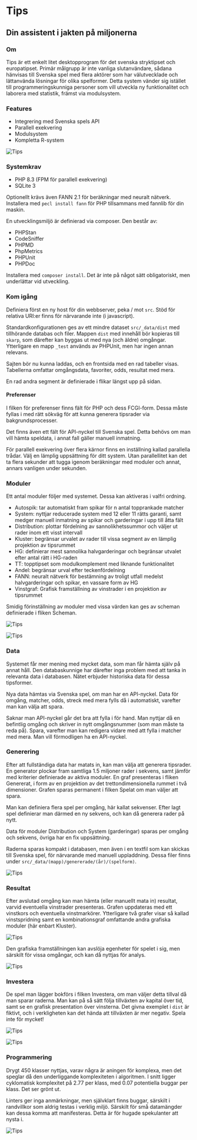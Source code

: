 # Tips
## Din assistent i jakten på miljonerna

### Om

Tips är ett enkelt litet desktopprogram för det svenska stryktipset och europatipset. Primär målgrupp är inte vanliga slutanvändare, sådana hänvisas till Svenska spel med flera aktörer som har välutvecklade och lättanvända lösningar för olika spelformer. Detta system vänder sig istället till programmeringskunniga personer som vill utveckla ny funktionalitet och laborera med statistik, främst via modulsystem.

### Features

- Integrering med Svenska spels API
- Parallell exekvering
- Modulsystem
- Kompletta R-system

![Tips](https://raw.githubusercontent.com/dougherty-dev/Tips/refs/heads/main/readme/tips.avif)

### Systemkrav

- PHP 8.3 (FPM för parallell exekvering)
- SQLite 3

Optionellt krävs även FANN 2.1 för beräkningar med neuralt nätverk. Installera med `pecl install fann` för PHP tillsammans med fannlib för din maskin.

En utvecklingsmiljö är definierad via composer. Den består av:

- PHPStan
- CodeSniffer
- PHPMD
- PhpMetrics
- PHPUnit
- PHPDoc

Installera med `composer install`. Det är inte på något sätt obligatoriskt, men underlättar vid utveckling.

### Kom igång

Definiera först en ny host för din webbserver, peka / mot `src`. Stöd för relativa URI:er finns för närvarande inte (i javascript).

Standardkonfigurationen ges av ett mindre dataset `src/_data/dist` med tillhörande databas och filer. Mappen `dist` med innehåll bör kopieras till `skarp`, som därefter kan byggas ut med nya (och äldre) omgångar. Ytterligare en mapp `_test` används av PHPUnit, men har ingen annan relevans.

Sajten bör nu kunna laddas, och en frontsida med en rad tabeller visas. Tabellerna omfattar omgångsdata, favoriter, odds, resultat med mera.

En rad andra segment är definierade i flikar längst upp på sidan.

#### Preferenser

I filken för preferenser finns fält för PHP och dess FCGI-form. Dessa måste fyllas i med rätt sökväg för att kunna generera tipsrader via bakgrundsprocesser.

Det finns även ett fält för API-nyckel till Svenska spel. Detta behövs om man vill hämta speldata, i annat fall gäller manuell inmatning.

För parallell exekvering över flera kärnor finns en inställning kallad parallella trådar. Välj en lämplig uppsättning för ditt system. Utan parallellitet kan det ta flera sekunder att tugga igenom beräkningar med moduler och annat, annars vanligen under sekunden.

### Moduler

Ett antal moduler följer med systemet. Dessa kan aktiveras i valfri ordning.

- Autospik: tar automatiskt fram spikar för n antal topprankade matcher
- System: nyttjar reducerade system med 12 eller 11 rätts garanti, samt medger manuell inmatning av spikar och garderingar i upp till åtta fält
- Distribution: plottar fördelning av sannolikhetssummor och väljer ut rader inom ett visst intervall
- Kluster: begränsar urvalet av rader till vissa segment av en lämplig projektion av tipsrummet
- HG: definierar mest sannolika halvgarderingar och begränsar utvalet efter antal rätt i HG-raden
- TT: topptipset som modulkomplement med liknande funktionalitet
- Andel: begränsar urval efter teckenfördelning
- FANN: neuralt nätverk för bestämning av troligt utfall medelst halvgarderingar och spikar, en vassare form av HG
- Vinstgraf: Grafisk framställning av vinstrader i en projektion av tipsrummet

Smidig förinställning av moduler med vissa värden kan ges av scheman definierade i fliken Scheman.

![Tips](https://raw.githubusercontent.com/dougherty-dev/Tips/refs/heads/main/readme/distribution.avif)

![Tips](https://raw.githubusercontent.com/dougherty-dev/Tips/refs/heads/main/readme/topptipset.avif)

### Data

Systemet får mer mening med mycket data, som man får hämta själv på annat håll. Den databaskunnige har därefter inga problem med att tanka in relevanta data i databasen. Nätet erbjuder historiska data för dessa tipsformer.

Nya data hämtas via Svenska spel, om man har en API-nyckel. Data för omgång, matcher, odds, streck med mera fylls då i automatiskt, varefter man kan välja att spara.

Saknar man API-nyckel går det bra att fylla i för hand. Man nyttjar då en befintlig omgång och skriver in nytt omgångsnummer (som man måste ta reda på). Spara, varefter man kan redigera vidare med att fylla i matcher med mera. Man vill förmodligen ha en API-nyckel.

### Generering

Efter att fullständiga data har matats in, kan man välja att generera tipsrader. En generator plockar fram samtliga 1.5 miljoner rader i sekvens, samt jämför med kriterier definierade av aktiva moduler. En graf presenteras i fliken Genererat, i form av en projektion av det trettondimensionella rummet i två dimensioner. Grafen sparas permanent i filken Spelat om man väljer att spara.

Man kan definiera flera spel per omgång, här kallat sekvenser. Efter lagt spel definierar man därmed en ny sekvens, och kan då generera rader på nytt.

Data för moduler Distribution och System (garderingar) sparas per omgång och sekvens, övriga har en fix uppsättning.

Raderna sparas kompakt i databasen, men även i en textfil som kan skickas till Svenska spel, för närvarande med manuell uppladdning. Dessa filer finns under `src/_data/(mapp)/genererade/(år)/(spelform)`.

![Tips](https://raw.githubusercontent.com/dougherty-dev/Tips/refs/heads/main/readme/system.avif)

### Resultat

Efter avslutad omgång kan man hämta (eller manuellt mata in) resultat, varvid eventuella vinstrader presenteras. Grafen uppdateras med ett vinstkors och eventuella vinstmarkörer. Ytterligare två grafer visar så kallad vinstspridning samt en kombinationsgraf omfattande andra grafiska moduler (här enbart Kluster).

![Tips](https://raw.githubusercontent.com/dougherty-dev/Tips/refs/heads/main/readme/resultat.avif)

Den grafiska framställningen kan avslöja egenheter för spelet i sig, men särskilt för vissa omgångar, och kan då nyttjas för analys.

![Tips](https://raw.githubusercontent.com/dougherty-dev/Tips/refs/heads/main/readme/graf.avif)

### Investera

De spel man lägger bokförs i filken Investera, om man väljer detta tillval då man sparar raderna. Man kan på så sätt följa tillväxten av kapital över tid, samt se en grafisk presentation över vinsterna. Det givna exemplet i `dist` är fiktivt, och i verkligheten kan det hända att tillväxten är mer negativ. Spela inte för mycket!

![Tips](https://raw.githubusercontent.com/dougherty-dev/Tips/refs/heads/main/readme/invest1.avif)

![Tips](https://raw.githubusercontent.com/dougherty-dev/Tips/refs/heads/main/readme/invest2.avif)

### Programmering

Drygt 450 klasser nyttjas, varav några är aningen för komplexa, men det speglar då den underliggande komplexiteten i algoritmen. I snitt ligger cyklomatisk komplexitet på 2.77 per klass, med 0.07 potentiella buggar per klass. Det ser grönt ut.

Linters ger inga anmärkningar, men självklart finns buggar, särskilt i randvillkor som aldrig testas i verklig miljö. Särskilt för små datamängder kan dessa komma att manifesteras. Detta är för hugade spekulanter att nysta i.

![Tips](https://raw.githubusercontent.com/dougherty-dev/Tips/refs/heads/main/readme/phpmetrics.avif)
